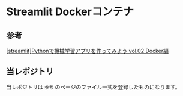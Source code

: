 # Streamlit Dockerコンテナ

## 参考
[ [streamlit]Pythonで機械学習アプリを作ってみよう vol.02 Docker編 ](https://zenn.dev/littledarwin/articles/581c15b3a061cb)

## 当レポジトリ
当レポジトリは `参考` のページのファイル一式を登録したものになります。

